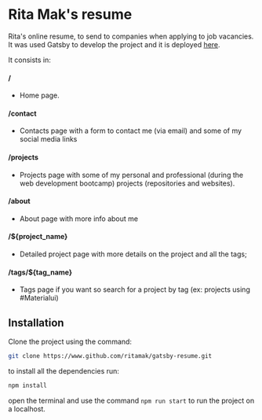 # Rita Mak's resume

Rita's online resume, to send to companies when applying to job vacancies. It was used Gatsby to develop the project and it is deployed [here](https://ritamak.gatsbyjs.io/).

It consists in:

#### /
- Home page.
#### /contact
- Contacts page with a form to contact me (via email) and some of my social media links
#### /projects
- Projects page with some of my personal and professional (during the web development bootcamp) projects (repositories and websites). 
#### /about
- About page with more info about me
#### /${project_name}
- Detailed project page with more details on the project and all the tags; 
#### /tags/${tag_name}
- Tags page if you want so search for a project by tag (ex: projects using #Materialui) 

## Installation

Clone the project using the command:

```bash
git clone https://www.github.com/ritamak/gatsby-resume.git
```
to install all the dependencies run:
```bash
npm install
```
open the terminal and use the command `npm run start` to run the project on a localhost.
